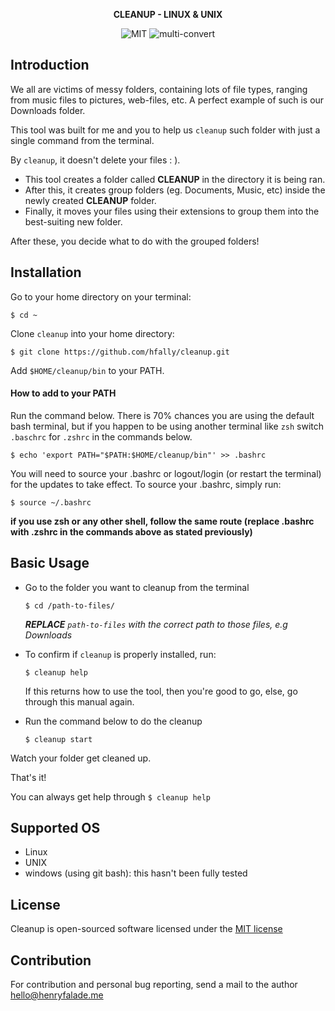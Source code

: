 <p align="center">
    <strong>
        CLEANUP - LINUX & UNIX
    </strong>
</p>

<p align="center">
    <img alt="MIT" src="https://img.shields.io/badge/license-MIT-green.svg">
    <img alt="multi-convert" src="https://img.shields.io/badge/Image-Active-green.svg">
</p>


## Introduction
We all are victims of messy folders, containing lots of file types, ranging from music files to pictures, web-files, etc. A perfect example of such is our Downloads folder.

This tool was built for me and you to help us `cleanup` such folder with just a single command from the terminal.

By `cleanup`, it doesn't delete your files : ).

- This tool creates a folder called **CLEANUP** in the directory it is being ran.
- After this, it creates group folders (eg. Documents, Music, etc)
inside the newly created **CLEANUP** folder.
- Finally, it moves your files using their extensions to group them into
the best-suiting new folder.

After these, you decide what to do with the grouped folders!

## Installation
Go to your home directory on your terminal:

`$ cd ~`

Clone `cleanup` into your home directory:

`$ git clone https://github.com/hfally/cleanup.git`

Add `$HOME/cleanup/bin` to your PATH.

#### How to add to your PATH
Run the command below. There is 70% chances you are using the default bash terminal, but if you happen to be using
another terminal like `zsh` switch `.baschrc` for `.zshrc` in the commands below.

`$ echo 'export PATH="$PATH:$HOME/cleanup/bin"' >> .bashrc`

You will need to source your .bashrc or logout/login (or restart the terminal) for the updates to take effect. 
To source your .bashrc, simply run:

`$ source ~/.bashrc`

**if you use zsh or any other shell, follow the same route (replace .bashrc with .zshrc in the commands above as stated previously)**

## Basic Usage
* Go to the folder you want to cleanup from the terminal

    `$ cd /path-to-files/` 
    
    ***REPLACE** `path-to-files` with the correct path to those files, e.g Downloads*

* To confirm if `cleanup` is properly installed, run:

    `$ cleanup help`
    
    If this returns how to use the tool, then you're good to go, else, go through this manual again.

* Run the command below to do the cleanup

    `$ cleanup start`

Watch your folder get cleaned up.

That's it! 

You can always get help through `$ cleanup help`

    
## Supported OS
- Linux
- UNIX
- windows (using git bash): this hasn't been fully tested

## License

Cleanup is open-sourced software licensed under the [MIT license](http://opensource.org/licenses/MIT)

## Contribution
For contribution and personal bug reporting, send a mail to the author <a href='mailto:tofex4eva@yahoo.com'>hello@henryfalade.me</a>